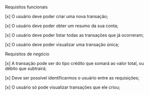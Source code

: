 Requisitos funcionais

[x] O usuário deve poder criar uma nova transação;

[x] O usuário deve poder obter um resumo da sua conta;

[x] O usuário deve poder listar todas as transações que já ocorreram;

[x] O usuário deve poder visualizar uma transação única;

Requisitos de negócio

[x] A transação pode ser do tipo crédito que somará ao valor total,
ou débito que subtrairá;

[x] Deve ser possível identificarmos o usuário entre as requisições;

[x] O usuário só pode visualizar transações que ele criou;
